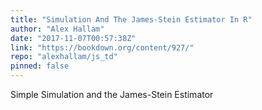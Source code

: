```yaml
---
title: "Simulation And The James-Stein Estimator In R"
author: "Alex Hallam"
date: "2017-11-07T00:57:38Z"
link: "https://bookdown.org/content/927/"
repo: "alexhallam/js_td"
pinned: false
---
```


Simple Simulation and the James-Stein Estimator
